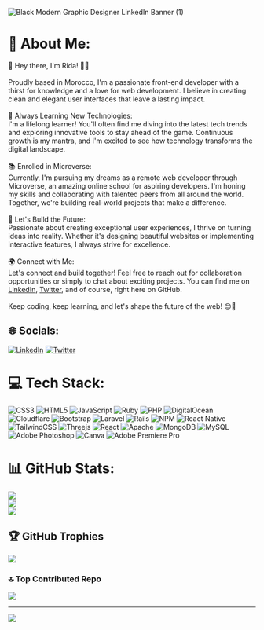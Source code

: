 
![Black Modern Graphic Designer LinkedIn Banner (1)](https://github.com/AjroudiRida/AjroudiRida/assets/114816909/a2380ea7-7e1d-48fe-af55-eb9ec973f075)
# 💫 About Me:
👋 Hey there, I'm Rida! 👩‍💻<br><br>Proudly based in Morocco, I'm a passionate front-end developer with a thirst for knowledge and a love for web development. I believe in creating clean and elegant user interfaces that leave a lasting impact.<br><br>🌱 Always Learning New Technologies:<br>I'm a lifelong learner! You'll often find me diving into the latest tech trends and exploring innovative tools to stay ahead of the game. Continuous growth is my mantra, and I'm excited to see how technology transforms the digital landscape.<br><br>📚 Enrolled in Microverse:<br>Currently, I'm pursuing my dreams as a remote web developer through Microverse, an amazing online school for aspiring developers. I'm honing my skills and collaborating with talented peers from all around the world. Together, we're building real-world projects that make a difference.<br><br>🚀 Let's Build the Future:<br>Passionate about creating exceptional user experiences, I thrive on turning ideas into reality. Whether it's designing beautiful websites or implementing interactive features, I always strive for excellence.<br><br>🌍 Connect with Me:<br>Let's connect and build together! Feel free to reach out for collaboration opportunities or simply to chat about exciting projects. You can find me on <a href="https://www.linkedin.com/in/rida-ajroudi/">LinkedIn</a>, <a href="https://twitter.com/RidaAjroudi">Twitter</a>, and of course, right here on GitHub.<br><br>Keep coding, keep learning, and let's shape the future of the web! 😊🚀


## 🌐 Socials:
[![LinkedIn](https://img.shields.io/badge/LinkedIn-%230077B5.svg?logo=linkedin&logoColor=white)](https://linkedin.com/in/rida-ajroudi) [![Twitter](https://img.shields.io/badge/Twitter-%231DA1F2.svg?logo=Twitter&logoColor=white)](https://twitter.com/RidaAjroudi) 

# 💻 Tech Stack:
![CSS3](https://img.shields.io/badge/css3-%231572B6.svg?style=for-the-badge&logo=css3&logoColor=white) ![HTML5](https://img.shields.io/badge/html5-%23E34F26.svg?style=for-the-badge&logo=html5&logoColor=white) ![JavaScript](https://img.shields.io/badge/javascript-%23323330.svg?style=for-the-badge&logo=javascript&logoColor=%23F7DF1E) ![Ruby](https://img.shields.io/badge/ruby-%23CC342D.svg?style=for-the-badge&logo=ruby&logoColor=white) ![PHP](https://img.shields.io/badge/php-%23777BB4.svg?style=for-the-badge&logo=php&logoColor=white) ![DigitalOcean](https://img.shields.io/badge/DigitalOcean-%230167ff.svg?style=for-the-badge&logo=digitalOcean&logoColor=white) ![Cloudflare](https://img.shields.io/badge/Cloudflare-F38020?style=for-the-badge&logo=Cloudflare&logoColor=white) ![Bootstrap](https://img.shields.io/badge/bootstrap-%23563D7C.svg?style=for-the-badge&logo=bootstrap&logoColor=white) ![Laravel](https://img.shields.io/badge/laravel-%23FF2D20.svg?style=for-the-badge&logo=laravel&logoColor=white) ![Rails](https://img.shields.io/badge/rails-%23CC0000.svg?style=for-the-badge&logo=ruby-on-rails&logoColor=white) ![NPM](https://img.shields.io/badge/NPM-%23000000.svg?style=for-the-badge&logo=npm&logoColor=white) ![React Native](https://img.shields.io/badge/react_native-%2320232a.svg?style=for-the-badge&logo=react&logoColor=%2361DAFB) ![TailwindCSS](https://img.shields.io/badge/tailwindcss-%2338B2AC.svg?style=for-the-badge&logo=tailwind-css&logoColor=white) ![Threejs](https://img.shields.io/badge/threejs-black?style=for-the-badge&logo=three.js&logoColor=white) ![React](https://img.shields.io/badge/react-%2320232a.svg?style=for-the-badge&logo=react&logoColor=%2361DAFB) ![Apache](https://img.shields.io/badge/apache-%23D42029.svg?style=for-the-badge&logo=apache&logoColor=white) ![MongoDB](https://img.shields.io/badge/MongoDB-%234ea94b.svg?style=for-the-badge&logo=mongodb&logoColor=white) ![MySQL](https://img.shields.io/badge/mysql-%2300f.svg?style=for-the-badge&logo=mysql&logoColor=white) ![Adobe Photoshop](https://img.shields.io/badge/adobephotoshop-%2331A8FF.svg?style=for-the-badge&logo=adobephotoshop&logoColor=white) ![Canva](https://img.shields.io/badge/Canva-%2300C4CC.svg?style=for-the-badge&logo=Canva&logoColor=white) ![Adobe Premiere Pro](https://img.shields.io/badge/Adobe%20Premiere%20Pro-9999FF.svg?style=for-the-badge&logo=Adobe%20Premiere%20Pro&logoColor=white)
# 📊 GitHub Stats:
![](https://github-readme-stats.vercel.app/api?username=AjroudiRida&theme=radical&hide_border=false&include_all_commits=true&count_private=true)<br/>
![](https://github-readme-streak-stats.herokuapp.com/?user=AjroudiRida&theme=radical&hide_border=false)<br/>
![](https://github-readme-stats.vercel.app/api/top-langs/?username=AjroudiRida&theme=radical&hide_border=false&include_all_commits=true&count_private=true&layout=compact)

## 🏆 GitHub Trophies
![](https://github-profile-trophy.vercel.app/?username=AjroudiRida&theme=radical&no-frame=false&no-bg=false&margin-w=4)

### 🔝 Top Contributed Repo
![](https://github-contributor-stats.vercel.app/api?username=AjroudiRida&limit=5&theme=dark&combine_all_yearly_contributions=true)

---
[![](https://visitcount.itsvg.in/api?id=AjroudiRida&icon=0&color=0)](https://visitcount.itsvg.in)

<!-- Proudly created with GPRM ( https://gprm.itsvg.in ) -->
